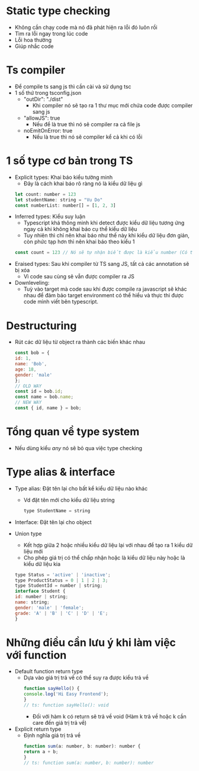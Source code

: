 # Static type checking 
- Không cần chạy code mà nó đã phát hiện ra lỗi đó luôn rồi 
- Tìm ra lỗi ngay trong lúc code
- Lỗi hoa thường 
- Giúp nhắc code

# Ts compiler 
- Để compile ts sang js thì cần cài và sử dụng tsc 
- 1 số thứ trong tsconfig.json 
    - "outDir": "./dist"
        - Khi compiler nó sẽ tạo ra 1 thư mục mới chứa code được compiler sang js 
    - "allowJS": true
        - Nếu để là true thì nó sẽ compiler ra cả file js
    - noEmitOnError: true 
        - Nếu là true thì nó sẽ compiler kể cả khi có lỗi 

# 1 số type cơ bản trong TS 
- Explicit types: Khai báo kiểu tường minh 
    - Đây là cách khai báo rõ ràng nó là kiểu dữ liệu gì 
    ```js
    let count: number = 123
    let studentName: string = "Vu Do"
    const numberList: number[] = [1, 2, 3]
- Inferred types: Kiểu suy luận 
    - Typescript khá thông minh khi detect được kiểu dữ liệu tương ứng ngay cả khi không khai báo cụ thể kiểu dữ liệu
    - Tuy nhiên thì chỉ nên khai báo như thế này khi kiểu dữ liệu đơn giản, còn phức tạp hơn thì nên khai báo theo kiểu 1
    ```js
    const count = 123 // Nó sẽ tự nhận biết được là kiểu number (Có thể hover vào để xem)
- Eraised types: Sau khi compiler từ TS sang JS, tất cả các annotation sẽ bị xóa
    - Vì code sau cùng sẽ vẫn được compiler ra JS 
- Downleveling: 
    - Tuỳ vào target mà code sau khi được compile ra javascript sẽ khác nhau để đảm bảo target
environment có thể hiểu và thực thi được code mình viết bên typescript.

# Destructuring 
- Rút các dữ liệu từ object ra thành các biến khác nhau 
    ```js
    const bob = {
    id: 1,
    name: 'Bob',
    age: 18,
    gender: 'male'
    };
    // OLD WAY
    const id = bob.id;
    const name = bob.name;
    // NEW WAY
    const { id, name } = bob;
    ```

# Tổng quan về type system
- Nếu dùng kiểu *any* nó sẽ bỏ qua việc type checking 

# Type alias & interface 
- Type alias: Đặt tên lại cho bất kể kiểu dữ liệu nào khác 
    - Vd đặt tên mới cho kiểu dữ liệu string 
        ```js 
        type StudentName = string 
        ```
- Interface: Đặt tên lại cho object 

- Union type
    - Kết hợp giữa 2 hoặc nhiều kiểu dữ liệu lại với nhau để tạo ra 1 kiểu dữ liệu mới 
    - Cho phép giá trị có thể chấp nhận hoặc là kiểu dữ liệu này hoặc là kiểu dữ liệu kia
    ```js
    type Status = 'active' | 'inactive';
    type ProductStatus = 0 | 1 | 2 | 3;
    type StudentId = number | string;
    interface Student {
    id: number | string;
    name: string;
    gender: 'male' | 'female';
    grade: 'A' | 'B' | 'C' | 'D' | 'E';
    }
    ```
# Những điều cần lưu ý khi làm việc với function 
- Default function return type
    - Dựa vào giá trị trả về có thể suy ra được kiểu trả về 
        ```js
        function sayHello() {
        console.log('Hi Easy Frontend');
        }
        // ts: function sayHello(): void
        ```
        - Đối với hàm k có return sẽ trả về void (Hàm k trả về hoặc k cần care đến giá trị trả về)
- Explicit return type
    - Định nghĩa giá trị trả về
        ```js
        function sum(a: number, b: number): number {
        return a + b;
        }
        // ts: function sum(a: number, b: number): number
        ```